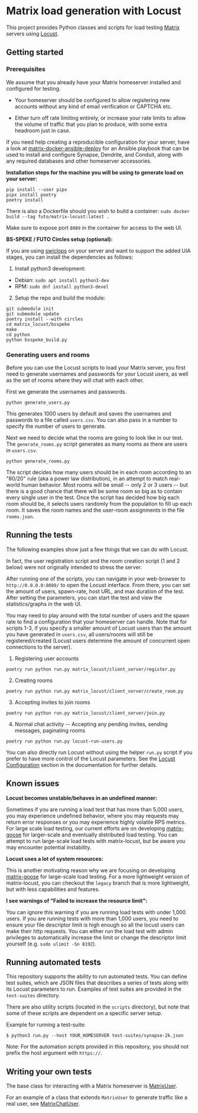 # Matrix load generation with Locust

This project provides Python classes and scripts for load testing
[Matrix](https://matrix.org/) servers using [Locust](https://locust.io/).

## Getting started

### Prerequisites

We assume that you already have your Matrix homeserver installed and
configured for testing.

* Your homeserver should be configured to allow registering new accounts
  without any kind of email verification or CAPTCHA etc.

* Either turn off rate limiting entirely, or increase your rate limits
  to allow the volume of traffic that you plan to produce, with some
  extra headroom just in case.

If you need help creating a reproducible configuration for your server,
have a look at [matrix-docker-ansible-deploy](https://github.com/spantaleev/matrix-docker-ansible-deploy)
for an Ansible playbook that can be used to install and configure Synapse,
Dendrite, and Conduit, along with any required databases and other
homeserver accessories.

**Installation steps for the machine you will be using to generate load on your
server:**
```console
pip install --user pipx
pipx install poetry
poetry install
```

There is also a Dockerfile should you wish to build a container:
```sudo docker build --tag futo/matrix-locust:latest .```

Make sure to expose port `8089` in the container for access to the web UI.

**BS-SPEKE / FUTO Circles setup (optional):**

If you are using [swiclops](https://gitlab.futo.org/cvwright/swiclops) on your
server and want to support the added UIA stages, you can install the
dependencies as follows:
1. Install python3 development:
  * Debian: `sudo apt install python3-dev`
  * RPM: `sudo dnf install python3-devel`
2. Setup the repo and build the module:
```console
git submodule init
git submodule update
poetry install --with circles
cd matrix_locust/bsspeke
make
cd python
python bsspeke_build.py
```

### Generating users and rooms

Before you can use the Locust scripts to load your Matrix server, you
first need to generate usernames and passwords for your Locust users,
as well as the set of rooms where they will chat with each other.

First we generate the usernames and passwords.

```console
python generate_users.py
```

This generates 1000 users by default and saves the usernames and passwords to
a file called `users.csv`. You can also pass in a number to specify the number
of users to generate.

Next we need to decide what the rooms are going to look like in our test.
The `generate_rooms.py` script generates as many rooms as there are users
in `users.csv`.

```console
python generate_rooms.py
```

The script decides how many users should be in each room according to an "80/20"
rule (aka a power law distribution), in an attempt to match real-world
human behavior.
Most rooms will be small -- only 2 or 3 users -- but there is a good
chance that there will be some room so big as to contain every single
user in the test.
Once the script has decided how big each room should be, it selects users
randomly from the population to fill up each room.
It saves the room names and the user-room assignments in the file `rooms.json`.

## Running the tests

The following examples show just a few things that we can do with Locust.

In fact, the user registration script and the room creation script (1 and 2 below)
were not originally intended to stress the server.

After running one of the scripts, you can navigate in your web-browser to
`http://0.0.0.0:8089/` to open the Locust interface. From there, you can set
the amount of users, spawn-rate, host URL, and max duration of the test. After
setting the parameters, you can start the test and view the statistics/graphs
in the web UI.

You may need to play around with the total number of users and the spawn rate
to find a configuration that your homeserver can handle. Note that for scripts
1-3, if you specify a smaller amount of Locust users than the amount you have
generated in `users.csv`, all users/rooms will still be registered/created
(Locust users determine the amount of concurrent open connections to the
server).

1. Registering user accounts

```console
poetry run python run.py matrix_locust/client_server/register.py
```

2. Creating rooms

```console
poetry run python run.py matrix_locust/client_server/create_room.py
```

3. Accepting invites to join rooms

```console
poetry run python run.py matrix_locust/client_server/join.py
```

4. Normal chat activity -- Accepting any pending invites, sending messages, paginating rooms

```console
poetry run python run.py locust-run-users.py
```

You can also directly run Locust without using the helper `run.py` script
if you prefer to have more control of the Locust parameters. See the
[Locust Configuration](https://docs.locust.io/en/stable/configuration.html)
section in the documentation for further details.

## Known issues

**Locust becomes unstable/behaves in an undefined manner:**

Sometimes if you are running a load test that has more than 5,000 users, you
may experience undefined behavior, where you may requests may return error
responses or you may experience highly volatile RPS metrics. For large scale
load testing, our current efforts are on developing
[matrix-goose](https://gitlab.futo.org/load-testing/matrix-goose) for
larger-scale and eventually distributed load testing. You can attempt to run
large-scale load tests with matrix-locust, but be aware you may encounter
potential instability.

**Locust uses a lot of system resources:**

This is another motivating reason why we are focusing on developing
[matrix-goose](https://gitlab.futo.org/load-testing/matrix-goose) for
large-scale load testing. For a more lightweight version of matrix-locust,
you can checkout the `legacy` branch that is more lightweight, but with less
capabilities and features.

**I see warnings of "Failed to increase the resource limit":**

You can ignore this warning if you are running load tests with under 1,000
users. If you are running tests with more than 1,000 users, you need to ensure
your file descriptor limit is high enough so all the locust users can make
their http requests. You can either run the load test with admin privileges
to automatically increase the limit or change the descriptor limit yourself
(e.g. `sudo ulimit -Sn 8192`).


## Running automated tests

This repository supports the ability to run automated tests. You can define
test suites, which are JSON files that describes a series of tests along with
its Locust parameters to run. Examples of test suites are provided in the
`test-suites` directory.

There are also utility scripts (located in the `scripts` directory), but note
that some of these scripts are dependent on a specific server setup.

Example for running a test-suite:

```console
$ python3 run.py --host YOUR_HOMESERVER test-suites/synapse-2k.json
```

Note: For the automation scripts provided in this repository, you should not
prefix the host argument with `https://`.

## Writing your own tests

The base class for interacting with a Matrix homeserver is [MatrixUser](./matrixuser.py).

For an example of a class that extends `MatrixUser` to generate traffic
like a real user, see [MatrixChatUser](./matrixchatuser.py).
